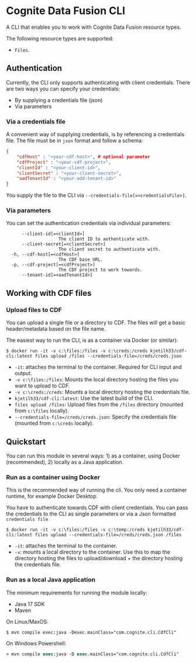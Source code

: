 # Cognite Data Fusion CLI

A CLI that enables you to work with Cognite Data Fusion resource types. 

The following resource types are supported:
- `Files`.

## Authentication

Currently, the CLI only supports authenticating with client credentials. There are two ways you can specify your credentials:
- By supplying a credentials file (json)
- Via parameters

### Via a credentials file

A convenient way of supplying credentials, is by referencing a credentials file. The file must be in `json` format and follow a schema:
```json
{
    "cdfHost" : "<your-cdf-host>", # optional parameter
    "cdfProject" : "<your-cdf-project>",
    "clientId" : "<your-client-id>",
    "clientSecret" : "<your-client-secret>",
    "aadTenantId" : "<your-add-tenant-id>"
}
```
You supply the file to the CLI via `--credentials-file[=<credentialsFile>]`.

### Via parameters

You can set the authentication credentials via individual parameters:
```text
      --client-id[=<clientId>]
                    The client ID to authenticate with.
      --client-secret[=<clientSecret>]
                    The client secret to authenticate with.
  -h, --cdf-host[=<cdfHost>]
                    The CDF base URL.
  -p, --cdf-project[=<cdfProject>]
                    The CDF project to work towards.
      --tenant-id[=<aadTenantId>]
```


## Working with CDF files

### Upload files to CDF

You can upload a single file or a directory to CDF. The files will get a basic header/metadata based on the file name.

The easiest way to run the CLI, is as a container via Docker (or similar):
```console
$ docker run -it -v c:\files:/files -v c:\creds:/creds kjetilh33/cdf-cli:latest files upload /files --credentials-file=/creds/creds.json
```
- `-it`: attaches the terminal to the container. Required for CLI input and output.
- `-v c:\files:/files`: Mounts the local directory hosting the files you want to upload to CDF.
- `-v c:\creds:/creds`: Mounts a local directory hosting the credentials file.
- `kjetilh33/cdf-cli:latest`: Use the latest build of the CLI.
- `files upload /files`: Upload files from the `/files` directory (mounted from `c:\files` locally).
- `--credentials-file=/creds/creds.json`: Specify the credentials file (mounted from `c:\creds` locally).

## Quickstart

You can run this module in several ways: 1) as a container, using Docker (recommended), 2) locally as a Java application.

### Run as a container using Docker

This is the recommended way of running the cli. You only need a container runtime, for example Docker Desktop.

You have to authenticate towards CDF with client credentials. You can pass the credentials to the CLI as single parameters or via a Json formatted `credentials file`

```console
$ docker run -it -v c:\files:/files -v c:\temp:/creds kjetilh33/cdf-cli:latest files upload --credentials-file=/creds/creds.json /files
```
- `-it`: attaches the terminal to the container.
- `-v`: mounts a local directory to the container. Use this to map the directory hosting the files to upload/download + the directory hosting the credentials file.

### Run as a local Java application

The minimum requirements for running the module locally:
- Java 17 SDK
- Maven

On Linux/MaxOS:
```console
$ mvn compile exec:java -Dexec.mainClass="com.cognite.cli.CdfCli"
```

On Windows Powershell:
```ps
> mvn compile exec:java -D exec.mainClass="com.cognite.cli.CdfCli"
```


